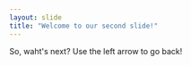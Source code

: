 ```yaml
---
layout: slide
title: "Welcome to our second slide!"
---
```

So, waht's next?
Use the left arrow to go back!
